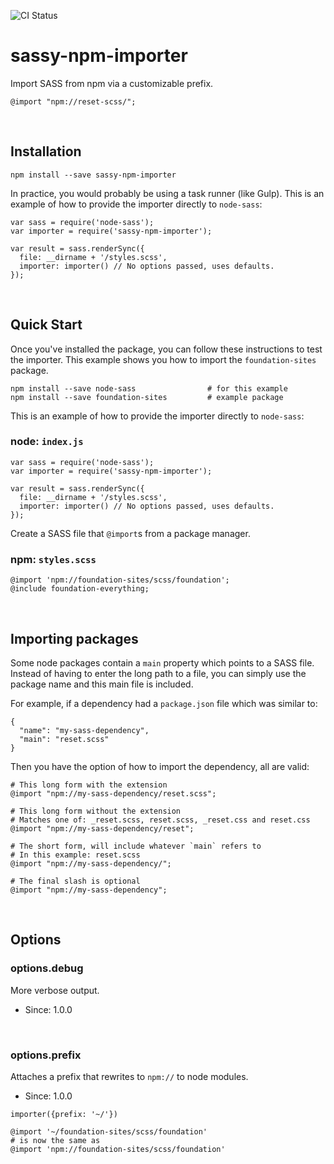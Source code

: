 ![CI Status](https://travis-ci.org/revelrylabs/sassy-npm-importer.svg?branch=master)

# sassy-npm-importer

Import SASS from npm via a customizable prefix.

```
@import "npm://reset-scss/";
```

&nbsp;

## Installation

```
npm install --save sassy-npm-importer
```

In practice, you would probably be using a task runner (like Gulp). This is an
example of how to provide the importer directly to `node-sass`:

```
var sass = require('node-sass');
var importer = require('sassy-npm-importer');

var result = sass.renderSync({
  file: __dirname + '/styles.scss',
  importer: importer() // No options passed, uses defaults.
});
```

&nbsp;

## Quick Start

Once you've installed the package, you can follow these instructions to test
the importer. This example shows you how to import the
`foundation-sites` package.

```
npm install --save node-sass                # for this example
npm install --save foundation-sites         # example package
```

This is an example of how to provide the importer directly to `node-sass`:

### node: `index.js`

```
var sass = require('node-sass');
var importer = require('sassy-npm-importer');

var result = sass.renderSync({
  file: __dirname + '/styles.scss',
  importer: importer() // No options passed, uses defaults.
});
```

Create a SASS file that `@import`s from a package manager.

### npm: `styles.scss`
```
@import 'npm://foundation-sites/scss/foundation';
@include foundation-everything;
```

&nbsp;

## Importing packages

Some node packages contain a `main` property which points to a SASS file.
Instead of having to enter the long path to a file, you can simply use the
package name and this main file is included.

For example, if a dependency had a `package.json` file which was similar to:

```
{
  "name": "my-sass-dependency",
  "main": "reset.scss"
}
```

Then you have the option of how to import the dependency, all are valid:

```
# This long form with the extension
@import "npm://my-sass-dependency/reset.scss";

# This long form without the extension
# Matches one of: _reset.scss, reset.scss, _reset.css and reset.css
@import "npm://my-sass-dependency/reset";

# The short form, will include whatever `main` refers to
# In this example: reset.scss
@import "npm://my-sass-dependency/";

# The final slash is optional
@import "npm://my-sass-dependency";
```

&nbsp;

## Options

### options.debug

More verbose output.

* Since: 1.0.0

&nbsp;

### options.prefix

Attaches a prefix that rewrites to `npm://` to node modules.

* Since: 1.0.0

```
importer({prefix: '~/'})
```

```
@import '~/foundation-sites/scss/foundation'
# is now the same as
@import 'npm://foundation-sites/scss/foundation'
```

&nbsp;
